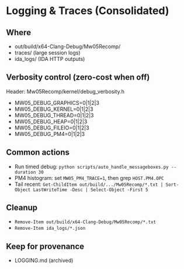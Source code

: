 # Logging & Traces (Consolidated)

## Where
- out/build/x64-Clang-Debug/Mw05Recomp/
- traces/ (large session logs)
- ida_logs/ (IDA HTTP outputs)

## Verbosity control (zero-cost when off)
Header: Mw05Recomp/kernel/debug_verbosity.h
- MW05_DEBUG_GRAPHICS=0|1|2|3
- MW05_DEBUG_KERNEL=0|1|2|3
- MW05_DEBUG_THREAD=0|1|2|3
- MW05_DEBUG_HEAP=0|1|2|3
- MW05_DEBUG_FILEIO=0|1|2|3
- MW05_DEBUG_PM4=0|1|2|3

## Common actions
- Run timed debug: `python scripts/auto_handle_messageboxes.py --duration 30`
- PM4 histogram: set `MW05_PM4_TRACE=1`, then grep `HOST.PM4.OPC`
- Tail recent: `Get-ChildItem out/build/.../Mw05Recomp/*.txt | Sort-Object LastWriteTime -Desc | Select-Object -First 5`

## Cleanup
- `Remove-Item out/build/x64-Clang-Debug/Mw05Recomp/*.txt`
- `Remove-Item ida_logs/*.json`

## Keep for provenance
- LOGGING.md (archived)
